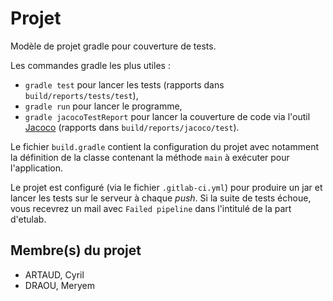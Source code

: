 # Projet

Modèle de projet gradle pour couverture de tests.

Les commandes gradle les plus utiles :

- `gradle test` pour lancer les tests (rapports dans `build/reports/tests/test`),
- `gradle run` pour lancer le programme,
- `gradle jacocoTestReport` pour lancer la couverture de code via l'outil [Jacoco](https://www.eclemma.org/jacoco/) (rapports dans `build/reports/jacoco/test`).

Le fichier `build.gradle` contient la configuration du projet avec notamment la définition de la classe contenant la méthode `main` à exécuter pour l'application.

Le projet est configuré (via le fichier `.gitlab-ci.yml`) pour produire un jar et lancer les tests sur le serveur à chaque *push*. Si la suite de tests échoue, vous recevrez un mail avec `Failed pipeline` dans l'intitulé de la part d'etulab.


## Membre(s) du projet

- ARTAUD, Cyril
- DRAOU, Meryem